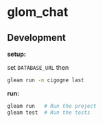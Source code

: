 # glom_chat

## Development

**setup:**

set `DATABASE_URL` then
```sh
gleam run -m cigogne last
```

**run:**

```sh
gleam run   # Run the project
gleam test  # Run the tests
```
